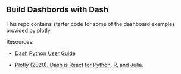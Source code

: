 ## Build Dashbords with Dash 

This repo contains starter code for some of the dashboard examples provided py plotly.

Resources:


- [Dash Python User Guide](https://dash.plotly.com/)

- [Plotly (2020). Dash is React for Python, R, and Julia.](https://medium.com/plotly/dash-is-react-for-python-r-and-julia-c75822d1cc24) 

